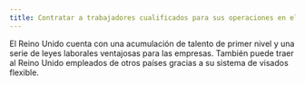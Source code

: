 ```yaml
---
title: Contratar a trabajadores cualificados para sus operaciones en el Reino Unido
---
```


El Reino Unido cuenta con una acumulación de talento de primer nivel y una serie de leyes laborales ventajosas para las empresas. También puede traer al Reino Unido empleados de otros países gracias a su sistema de visados flexible.
